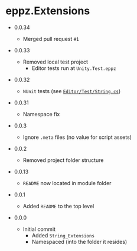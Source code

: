# eppz.Extensions

* 0.0.34

	+ Merged pull request `#1`

* 0.0.33

	+ Removed local test project
		+ Editor tests run at `Unity.Test.eppz`

* 0.0.32

	+ `NUnit` tests (see [`Editor/Test/String.cs`](Editor/Test/String.cs))

* 0.0.31

	+ Namespace fix

* 0.0.3

	+ Ignore `.meta` files (no value for script assets)

* 0.0.2

	+ Removed project folder structure

* 0.0.13

	+ `README` now located in module folder

* 0.0.1

	+ Added `README` to the top level

* 0.0.0

	+ Initial commit
		+ Added `String_Extensions`
		+ Namespaced (into the folder it resides)